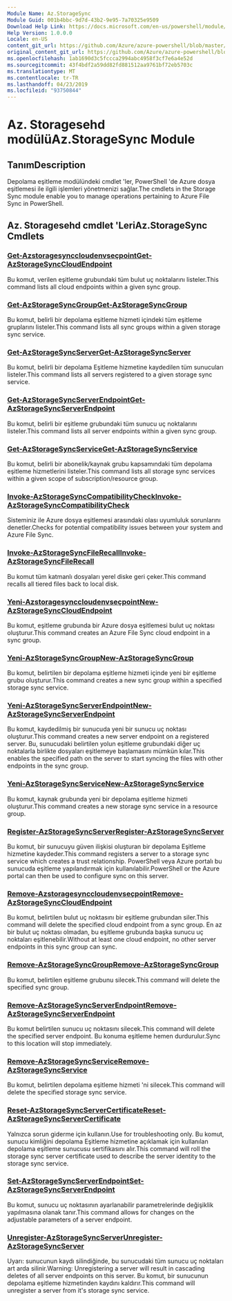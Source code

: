 ```yaml
---
Module Name: Az.StorageSync
Module Guid: 001b4bbc-9d7d-43b2-9e95-7a70325e9509
Download Help Link: https://docs.microsoft.com/en-us/powershell/module/az.storagesync
Help Version: 1.0.0.0
Locale: en-US
content_git_url: https://github.com/Azure/azure-powershell/blob/master/src/StorageSync/StorageSync/help/Az.StorageSync.md
original_content_git_url: https://github.com/Azure/azure-powershell/blob/master/src/StorageSync/StorageSync/help/Az.StorageSync.md
ms.openlocfilehash: 1ab1690d3c5fccca2994abc4958f3cf7e6a4e52d
ms.sourcegitcommit: 43f4bdf2a59dd82fd881512aa9761bf72eb5703c
ms.translationtype: MT
ms.contentlocale: tr-TR
ms.lasthandoff: 04/23/2019
ms.locfileid: "93750844"
---
```

# <span data-ttu-id="26428-101">Az. Storagesehd modülü</span><span class="sxs-lookup"><span data-stu-id="26428-101">Az.StorageSync Module</span></span>
## <span data-ttu-id="26428-102">Tanım</span><span class="sxs-lookup"><span data-stu-id="26428-102">Description</span></span>
<span data-ttu-id="26428-103">Depolama eşitleme modülündeki cmdlet 'ler, PowerShell 'de Azure dosya eşitlemesi ile ilgili işlemleri yönetmenizi sağlar.</span><span class="sxs-lookup"><span data-stu-id="26428-103">The cmdlets in the Storage Sync module enable you to manage operations pertaining to Azure File Sync in PowerShell.</span></span>

## <span data-ttu-id="26428-104">Az. Storagesehd cmdlet 'Leri</span><span class="sxs-lookup"><span data-stu-id="26428-104">Az.StorageSync Cmdlets</span></span>
### [<span data-ttu-id="26428-105">Get-Azstoragesynccloudenvseçpoint</span><span class="sxs-lookup"><span data-stu-id="26428-105">Get-AzStorageSyncCloudEndpoint</span></span>](Get-AzStorageSyncCloudEndpoint.md)
<span data-ttu-id="26428-106">Bu komut, verilen eşitleme grubundaki tüm bulut uç noktalarını listeler.</span><span class="sxs-lookup"><span data-stu-id="26428-106">This command lists all cloud endpoints within a given sync group.</span></span>

### [<span data-ttu-id="26428-107">Get-AzStorageSyncGroup</span><span class="sxs-lookup"><span data-stu-id="26428-107">Get-AzStorageSyncGroup</span></span>](Get-AzStorageSyncGroup.md)
<span data-ttu-id="26428-108">Bu komut, belirli bir depolama eşitleme hizmeti içindeki tüm eşitleme gruplarını listeler.</span><span class="sxs-lookup"><span data-stu-id="26428-108">This command lists all sync groups within a given storage sync service.</span></span>

### [<span data-ttu-id="26428-109">Get-AzStorageSyncServer</span><span class="sxs-lookup"><span data-stu-id="26428-109">Get-AzStorageSyncServer</span></span>](Get-AzStorageSyncServer.md)
<span data-ttu-id="26428-110">Bu komut, belirli bir depolama Eşitleme hizmetine kaydedilen tüm sunucuları listeler.</span><span class="sxs-lookup"><span data-stu-id="26428-110">This command lists all servers registered to a given storage sync service.</span></span>

### [<span data-ttu-id="26428-111">Get-AzStorageSyncServerEndpoint</span><span class="sxs-lookup"><span data-stu-id="26428-111">Get-AzStorageSyncServerEndpoint</span></span>](Get-AzStorageSyncServerEndpoint.md)
<span data-ttu-id="26428-112">Bu komut, belirli bir eşitleme grubundaki tüm sunucu uç noktalarını listeler.</span><span class="sxs-lookup"><span data-stu-id="26428-112">This command lists all server endpoints within a given sync group.</span></span>

### [<span data-ttu-id="26428-113">Get-AzStorageSyncService</span><span class="sxs-lookup"><span data-stu-id="26428-113">Get-AzStorageSyncService</span></span>](Get-AzStorageSyncService.md)
<span data-ttu-id="26428-114">Bu komut, belirli bir abonelik/kaynak grubu kapsamındaki tüm depolama eşitleme hizmetlerini listeler.</span><span class="sxs-lookup"><span data-stu-id="26428-114">This command lists all storage sync services within a given scope of subscription/resource group.</span></span>

### [<span data-ttu-id="26428-115">Invoke-AzStorageSyncCompatibilityCheck</span><span class="sxs-lookup"><span data-stu-id="26428-115">Invoke-AzStorageSyncCompatibilityCheck</span></span>](Invoke-AzStorageSyncCompatibilityCheck.md)
<span data-ttu-id="26428-116">Sisteminiz ile Azure dosya eşitlemesi arasındaki olası uyumluluk sorunlarını denetler.</span><span class="sxs-lookup"><span data-stu-id="26428-116">Checks for potential compatibility issues between your system and Azure File Sync.</span></span>

### [<span data-ttu-id="26428-117">Invoke-AzStorageSyncFileRecall</span><span class="sxs-lookup"><span data-stu-id="26428-117">Invoke-AzStorageSyncFileRecall</span></span>](Invoke-AzStorageSyncFileRecall.md)
<span data-ttu-id="26428-118">Bu komut tüm katmanlı dosyaları yerel diske geri çeker.</span><span class="sxs-lookup"><span data-stu-id="26428-118">This command recalls all tiered files back to local disk.</span></span>

### [<span data-ttu-id="26428-119">Yeni-Azstoragesynccloudenvseçpoint</span><span class="sxs-lookup"><span data-stu-id="26428-119">New-AzStorageSyncCloudEndpoint</span></span>](New-AzStorageSyncCloudEndpoint.md)
<span data-ttu-id="26428-120">Bu komut, eşitleme grubunda bir Azure dosya eşitlemesi bulut uç noktası oluşturur.</span><span class="sxs-lookup"><span data-stu-id="26428-120">This command creates an Azure File Sync cloud endpoint in a sync group.</span></span>

### [<span data-ttu-id="26428-121">Yeni-AzStorageSyncGroup</span><span class="sxs-lookup"><span data-stu-id="26428-121">New-AzStorageSyncGroup</span></span>](New-AzStorageSyncGroup.md)
<span data-ttu-id="26428-122">Bu komut, belirtilen bir depolama eşitleme hizmeti içinde yeni bir eşitleme grubu oluşturur.</span><span class="sxs-lookup"><span data-stu-id="26428-122">This command creates a new sync group within a specified storage sync service.</span></span>

### [<span data-ttu-id="26428-123">Yeni-AzStorageSyncServerEndpoint</span><span class="sxs-lookup"><span data-stu-id="26428-123">New-AzStorageSyncServerEndpoint</span></span>](New-AzStorageSyncServerEndpoint.md)
<span data-ttu-id="26428-124">Bu komut, kaydedilmiş bir sunucuda yeni bir sunucu uç noktası oluşturur.</span><span class="sxs-lookup"><span data-stu-id="26428-124">This command creates a new server endpoint on a registered server.</span></span> <span data-ttu-id="26428-125">Bu, sunucudaki belirtilen yolun eşitleme grubundaki diğer uç noktalarla birlikte dosyaları eşitlemeye başlamasını mümkün kılar.</span><span class="sxs-lookup"><span data-stu-id="26428-125">This enables the specified path on the server to start syncing the files with other endpoints in the sync group.</span></span>

### [<span data-ttu-id="26428-126">Yeni-AzStorageSyncService</span><span class="sxs-lookup"><span data-stu-id="26428-126">New-AzStorageSyncService</span></span>](New-AzStorageSyncService.md)
<span data-ttu-id="26428-127">Bu komut, kaynak grubunda yeni bir depolama eşitleme hizmeti oluşturur.</span><span class="sxs-lookup"><span data-stu-id="26428-127">This command creates a new storage sync service in a resource group.</span></span>

### [<span data-ttu-id="26428-128">Register-AzStorageSyncServer</span><span class="sxs-lookup"><span data-stu-id="26428-128">Register-AzStorageSyncServer</span></span>](Register-AzStorageSyncServer.md)
<span data-ttu-id="26428-129">Bu komut, bir sunucuyu güven ilişkisi oluşturan bir depolama Eşitleme hizmetine kaydeder.</span><span class="sxs-lookup"><span data-stu-id="26428-129">This command registers a server to a storage sync service which creates a trust relationship.</span></span> <span data-ttu-id="26428-130">PowerShell veya Azure portalı bu sunucuda eşitleme yapılandırmak için kullanılabilir.</span><span class="sxs-lookup"><span data-stu-id="26428-130">PowerShell or the Azure portal can then be used to configure sync on this server.</span></span>

### [<span data-ttu-id="26428-131">Remove-Azstoragesynccloudenvseçpoint</span><span class="sxs-lookup"><span data-stu-id="26428-131">Remove-AzStorageSyncCloudEndpoint</span></span>](Remove-AzStorageSyncCloudEndpoint.md)
<span data-ttu-id="26428-132">Bu komut, belirtilen bulut uç noktasını bir eşitleme grubundan siler.</span><span class="sxs-lookup"><span data-stu-id="26428-132">This command will delete the specified cloud endpoint from a sync group.</span></span> <span data-ttu-id="26428-133">En az bir bulut uç noktası olmadan, bu eşitleme grubunda başka sunucu uç noktaları eşitlenebilir.</span><span class="sxs-lookup"><span data-stu-id="26428-133">Without at least one cloud endpoint, no other server endpoints in this sync group can sync.</span></span>

### [<span data-ttu-id="26428-134">Remove-AzStorageSyncGroup</span><span class="sxs-lookup"><span data-stu-id="26428-134">Remove-AzStorageSyncGroup</span></span>](Remove-AzStorageSyncGroup.md)
<span data-ttu-id="26428-135">Bu komut, belirtilen eşitleme grubunu silecek.</span><span class="sxs-lookup"><span data-stu-id="26428-135">This command will delete the specified sync group.</span></span>

### [<span data-ttu-id="26428-136">Remove-AzStorageSyncServerEndpoint</span><span class="sxs-lookup"><span data-stu-id="26428-136">Remove-AzStorageSyncServerEndpoint</span></span>](Remove-AzStorageSyncServerEndpoint.md)
<span data-ttu-id="26428-137">Bu komut belirtilen sunucu uç noktasını silecek.</span><span class="sxs-lookup"><span data-stu-id="26428-137">This command will delete the specified server endpoint.</span></span> <span data-ttu-id="26428-138">Bu konuma eşitleme hemen durdurulur.</span><span class="sxs-lookup"><span data-stu-id="26428-138">Sync to this location will stop immediately.</span></span>

### [<span data-ttu-id="26428-139">Remove-AzStorageSyncService</span><span class="sxs-lookup"><span data-stu-id="26428-139">Remove-AzStorageSyncService</span></span>](Remove-AzStorageSyncService.md)
<span data-ttu-id="26428-140">Bu komut, belirtilen depolama eşitleme hizmeti 'ni silecek.</span><span class="sxs-lookup"><span data-stu-id="26428-140">This command will delete the specified storage sync service.</span></span>

### [<span data-ttu-id="26428-141">Reset-AzStorageSyncServerCertificate</span><span class="sxs-lookup"><span data-stu-id="26428-141">Reset-AzStorageSyncServerCertificate</span></span>](Reset-AzStorageSyncServerCertificate.md)
<span data-ttu-id="26428-142">Yalnızca sorun giderme için kullanın.</span><span class="sxs-lookup"><span data-stu-id="26428-142">Use for troubleshooting only.</span></span> <span data-ttu-id="26428-143">Bu komut, sunucu kimliğini depolama Eşitleme hizmetine açıklamak için kullanılan depolama eşitleme sunucusu sertifikasını alır.</span><span class="sxs-lookup"><span data-stu-id="26428-143">This command will roll the storage sync server certificate used to describe the server identity to the storage sync service.</span></span>

### [<span data-ttu-id="26428-144">Set-AzStorageSyncServerEndpoint</span><span class="sxs-lookup"><span data-stu-id="26428-144">Set-AzStorageSyncServerEndpoint</span></span>](Set-AzStorageSyncServerEndpoint.md)
<span data-ttu-id="26428-145">Bu komut, sunucu uç noktasının ayarlanabilir parametrelerinde değişiklik yapılmasına olanak tanır.</span><span class="sxs-lookup"><span data-stu-id="26428-145">This command allows for changes on the adjustable parameters of a server endpoint.</span></span>

### [<span data-ttu-id="26428-146">Unregister-AzStorageSyncServer</span><span class="sxs-lookup"><span data-stu-id="26428-146">Unregister-AzStorageSyncServer</span></span>](Unregister-AzStorageSyncServer.md)
<span data-ttu-id="26428-147">Uyarı: sunucunun kaydı silindiğinde, bu sunucudaki tüm sunucu uç noktaları art arda silinir.</span><span class="sxs-lookup"><span data-stu-id="26428-147">Warning: Unregistering a server will result in cascading deletes of all server endpoints on this server.</span></span> <span data-ttu-id="26428-148">Bu komut, bir sunucunun depolama eşitleme hizmetinden kaydını kaldırır.</span><span class="sxs-lookup"><span data-stu-id="26428-148">This command will unregister a server from it's storage sync service.</span></span>